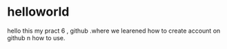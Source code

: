 # helloworld
hello
this my pract 6 , github .where we learened how to create account on github n how to use.
